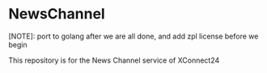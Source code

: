 # NewsChannel
[NOTE]: port to golang after we are all done, and add zpl license before we begin

This repository is for the News Channel service of XConnect24
